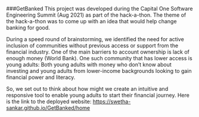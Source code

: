 ###GetBanked
This project was developed during the Capital One Software Engineering Summit (Aug 2021) as part of the hack-a-thon. 
The theme of the hack-a-thon was to come up with an idea that would help change banking for good.

During a speed round of brainstorming, we identified the need for active inclusion of communities without previous access or support from the financial industry. 
One of the main barriers to account ownership is lack of enough money (World Bank). 
One such community that has lower access is young adults: Both young adults with money who don’t know about investing and 
young adults from lower-income backgrounds looking to gain financial power and literacy.

So, we set out to think about how might we create an intuitive and responsive tool to enable young adults to start their financial journey.
Here is the link to the deployed website: https://swetha-sankar.github.io/GetBanked/home 
